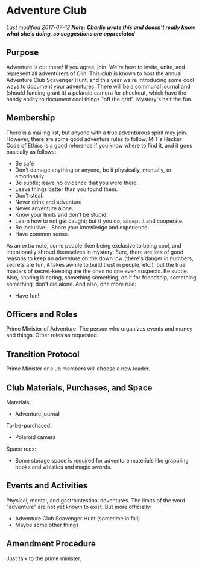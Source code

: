 # Adventure Club
*Last modified 2017-07-12*
_**Note: Charlie wrote this and doesn't really know what she's doing, so suggestions are appreciated**_

## Purpose
Adventure is out there! If you agree, join. We're here to invite, unite, and represent all adventurers of Olin. This club is known to host the annual Adventure Club Scavenger Hunt, and this year we're introducing some cool ways to document your adventures. There will be a communal journal and (should funding grant it) a polaroid camera for checkout, which have the handy ability to document cool things "off the grid". Mystery's half the fun.

## Membership
There is a mailing list, but anyone with a true adventurous spirit may join. However, there are some good adventure rules to follow. MIT's Hacker Code of Ethics is a good reference if you know where to find it, and it goes basically as follows:

* Be safe
* Don't damage anything or anyone, be it physically, mentally, or emotionally
* Be subtle; leave no evidence that you were there.
* Leave things better than you found them.
* Don't steal.
* Never drink and adventure
* Never adventure alone.
* Know your limits and don't be stupid.
* Learn how to not get caught; but if you do, accept it and cooperate.
* Be inclusive-- Share your knowledge and experience.
* Have common sense.

As an extra note, some people liken being exclusive to being cool, and intentionally shroud themselves in mystery. Sure, there are lots of good reasons to keep an adventure on the down low (there's danger in numbers, secrets are fun, it takes awhile to build trust in people, etc.), but the true masters of secret-keeping are the ones no one even suspects. Be subtle. Also, sharing is caring, something something, do it for friendship, something something, don't die alone. And also, one more rule:

* Have fun!

## Officers and Roles
Prime Minister of Adventure: The person who organizes events and money and things. 
Other roles as requested.

## Transition Protocol
Prime Minister or club members will choose a new leader.

## Club Materials, Purchases, and Space
Materials:
* Adventure journal

To-be-purchased:
* Polaroid camera

Space reqs:
* Some storage space is required for adventure materials like grappling hooks and whistles and magic swords.

## Events and Activities
Physical, mental, and gastrointestinal adventures. The limits of the word "adventure" are not yet known to exist. But more officially:

* Adventure Club Scavenger Hunt (sometime in fall)
* Maybe some other things

## Amendment Procedure
Just talk to the prime minister.

